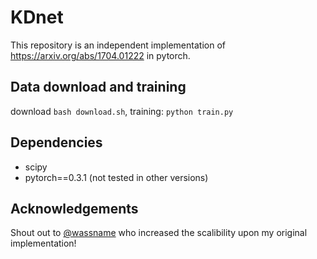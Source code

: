 # KDnet

This repository is an independent implementation of https://arxiv.org/abs/1704.01222 in pytorch.

## Data download and training

download `bash download.sh`, training: `python train.py`

## Dependencies
- scipy
- pytorch==0.3.1 (not tested in other versions)


## Acknowledgements
Shout out to [@wassname](https://github.com/wassname) who increased the scalibility upon my original implementation!
